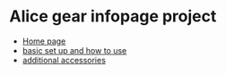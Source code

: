 # Alice gear infopage project
<ul>
  <li><a href="alice infopage.html"> Home page</a></li>
  <li><a href="aliceinfopage2.html"> basic set up and how to use</a></li>
  <li><a href="aliceinfopage3.html"> additional accessories </a></li>
  </ul>
